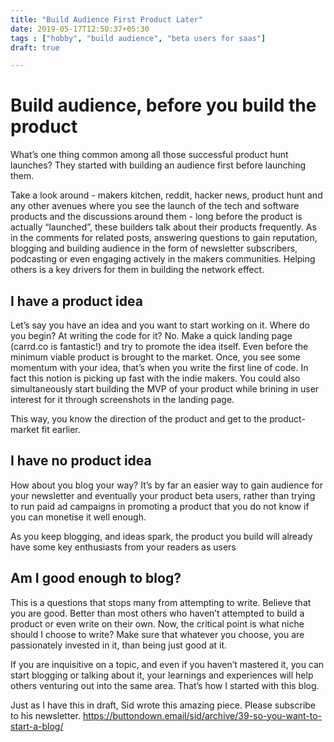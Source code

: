 ```yaml
---
title: "Build Audience First Product Later"
date: 2019-05-17T12:50:37+05:30
tags : ["hobby", "build audience", "beta users for saas"]
draft: true

---
```


# Build audience, before you build the product
What’s one thing common among all those successful product hunt launches? They started with building an audience first before launching them. 

Take a look around - makers kitchen, reddit, hacker news, product hunt and any other avenues where you see the launch of the tech and software products and the discussions around them - long before the product is actually “launched”, these builders talk about their products frequently. As in the comments for related posts, answering questions to gain reputation, blogging and building audience in the form of newsletter subscribers, podcasting or even engaging actively in the makers communities. Helping others is a key drivers for them in building the network effect.

## I have a product idea
Let’s say you have an idea and you want to start working on it. Where do you begin? At writing the code for it? No. Make a quick landing page (carrd.co is fantastic!) and try to promote the idea itself. Even before the minimum viable product is brought to the market. Once, you see some momentum with your idea, that’s when you write the first line of code. In fact this notion is picking up fast with the indie makers. You could also simultaneously start building the MVP of your product while brining in user interest for it through screenshots in the landing page.

This way, you know the direction of the product and get to the product-market fit earlier. 

## I have no product idea
How about you blog your way? It’s by far an easier way to gain audience for your newsletter and eventually your product beta users, rather than trying to run paid ad campaigns in promoting a product that you do not know if you can monetise it well enough.

As you keep blogging, and ideas spark, the product you build will already have some key enthusiasts from your readers as users

## Am I good enough to blog?
This is a questions that stops many from attempting to write. Believe that you are good. Better than most others who haven’t attempted to build a product or even write on their own. Now, the critical point is what niche should I choose to write? Make sure that whatever you choose, you are passionately invested in it, than being just good at it.

If you are inquisitive on a topic, and even if you haven’t mastered it, you can start blogging or talking about it, your learnings and experiences will help others venturing out into the same area. That’s how I started with this blog.

Just as I have this in draft, Sid wrote this amazing piece. Please subscribe to his newsletter. https://buttondown.email/sid/archive/39-so-you-want-to-start-a-blog/
